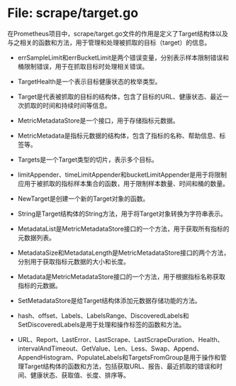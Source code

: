 # File: scrape/target.go

在Prometheus项目中，scrape/target.go文件的作用是定义了Target结构体以及与之相关的函数和方法，用于管理和处理被抓取的目标（target）的信息。

- errSampleLimit和errBucketLimit是两个错误变量，分别表示样本限制错误和桶限制错误，用于在抓取目标时处理相关错误。

- TargetHealth是一个表示目标健康状态的枚举类型。
- Target是代表被抓取的目标的结构体，包含了目标的URL、健康状态、最近一次抓取的时间和持续时间等信息。
- MetricMetadataStore是一个接口，用于存储指标元数据。
- MetricMetadata是指标元数据的结构体，包含了指标的名称、帮助信息、标签等。
- Targets是一个Target类型的切片，表示多个目标。
- limitAppender、timeLimitAppender和bucketLimitAppender是用于将限制应用于被抓取的指标样本集合的函数，用于限制样本数量、时间和桶的数量。
- NewTarget是创建一个新的Target对象的函数。
- String是Target结构体的String方法，用于将Target对象转换为字符串表示。
- MetadataList是MetricMetadataStore接口的一个方法，用于获取所有指标的元数据列表。
- MetadataSize和MetadataLength是MetricMetadataStore接口的两个方法，分别用于获取指标元数据的大小和长度。
- Metadata是MetricMetadataStore接口的一个方法，用于根据指标名称获取指标的元数据。
- SetMetadataStore是给Target结构体添加元数据存储功能的方法。
- hash、offset、Labels、LabelsRange、DiscoveredLabels和SetDiscoveredLabels是用于处理和操作标签的函数和方法。
- URL、Report、LastError、LastScrape、LastScrapeDuration、Health、intervalAndTimeout、GetValue、Len、Less、Swap、Append、AppendHistogram、PopulateLabels和TargetsFromGroup是用于操作和管理Target结构体的函数和方法，包括获取URL、报告、最近抓取的错误和时间、健康状态、获取值、长度、排序等。

